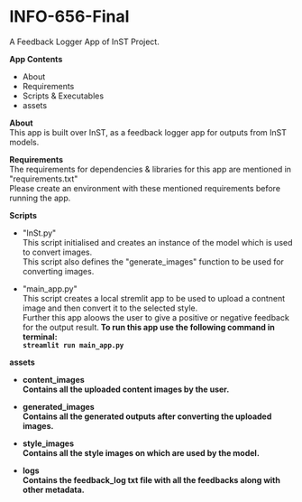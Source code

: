 # INFO-656-Final
A Feedback Logger App of InST Project.

**App Contents**
- About
- Requirements
- Scripts & Executables
- assets

**About**</br>
This app is built over InST, as a feedback logger app for outputs from InST models.

**Requirements**</br>
The requirements for dependencies & libraries for this app are mentioned in "requirements.txt"<br>
Please create an environment with these mentioned requirements before running the app.

**Scripts**</br>
- "InSt.py"<br>
This script initialised and creates an instance of the model which is used to convert images.<br>
This script also defines the "generate_images" function to be used for converting images.

- "main_app.py"<br>
This script creates a local stremlit app to be used to upload a contnent image and then convert it to the selected style.<br>
Further this app aloows the user to give a positive or negative feedback for the output result.<b>
To run this app use the following command in terminal:<br> 
```streamlit run main_app.py```

**assets**</br>
- content_images</br>
Contains all the uploaded content images by the user.

- generated_images</br>
Contains all the generated outputs after converting the uploaded images.

- style_images</br>
Contains all the style images on which are used by the model.

- logs</br>
Contains the feedback_log txt file with all the feedbacks along with other metadata.
